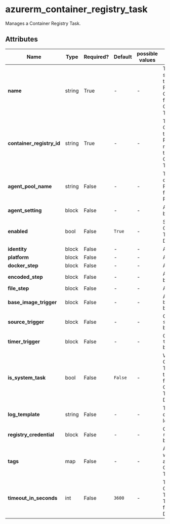 # azurerm_container_registry_task

Manages a Container Registry Task.

## Attributes

| Name | Type | Required? | Default  | possible values | Description |
| ---- | ---- | --------- | -------- | ----------- | ----------- |
| **name** | string | True | -  |  -  | The name which should be used for this Container Registry Task. Changing this forces a new Container Registry Task to be created. | 
| **container_registry_id** | string | True | -  |  -  | The ID of the Container Registry that this Container Registry Task resides in. Changing this forces a new Container Registry Task to be created. | 
| **agent_pool_name** | string | False | -  |  -  | The name of the dedicated Container Registry Agent Pool for this Container Registry Task. | 
| **agent_setting** | block | False | -  |  -  | A `agent_setting` block. | 
| **enabled** | bool | False | `True`  |  -  | Should this Container Registry Task be enabled? Defaults to `true`. | 
| **identity** | block | False | -  |  -  | An `identity` block. | 
| **platform** | block | False | -  |  -  | A `platform` block. | 
| **docker_step** | block | False | -  |  -  | A `docker_step` block. | 
| **encoded_step** | block | False | -  |  -  | A `encoded_step` block. | 
| **file_step** | block | False | -  |  -  | A `file_step` block. | 
| **base_image_trigger** | block | False | -  |  -  | A `base_image_trigger` block. | 
| **source_trigger** | block | False | -  |  -  | One or more `source_trigger` blocks. | 
| **timer_trigger** | block | False | -  |  -  | One or more `timer_trigger` blocks. | 
| **is_system_task** | bool | False | `False`  |  -  | Whether this Container Registry Task is a system task. Changing this forces a new Container Registry Task to be created. Defaults to `false`. | 
| **log_template** | string | False | -  |  -  | The template that describes the run log artifact. | 
| **registry_credential** | block | False | -  |  -  | One `registry_credential` block. | 
| **tags** | map | False | -  |  -  | A mapping of tags which should be assigned to the Container Registry Task. | 
| **timeout_in_seconds** | int | False | `3600`  |  -  | The timeout of this Container Registry Task in seconds. The valid range lies from 300 to 28800. Defaults to `3600`. | 

